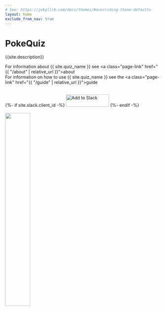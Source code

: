 ```yaml
---
# See: https://jekyllrb.com/docs/themes/#overriding-theme-defaults
layout: home
exclude_from_nav: true
---
```


# PokeQuiz

{{site.description}}

For information about {{ site.quiz_name }} see <a class="page-link" href="{{ "/about" | relative_url }}">about</a><br/>
For information on how to use {{ site.quiz_name }} see the <a class="page-link" href="{{ "/guide" | relative_url }}">guide</a>

<br/>
{%- if site.slack.client_id -%}
<a href="https://slack.com/oauth/authorize?scope=bot&client_id={{ site.slack.client_id }}"><img alt="Add to Slack" height="40" width="139" src="https://platform.slack-edge.com/img/add_to_slack.png" srcset="https://platform.slack-edge.com/img/add_to_slack.png 1x, https://platform.slack-edge.com/img/add_to_slack@2x.png 2x" /></a>
{%- endif -%}

<br/>
<br/>
<img style="width: 40%; height: 40%;" src="{{ "/assets/logo/pokequiz.png" | relative_url }}">
